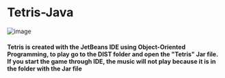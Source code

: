 # Tetris-Java
![image](https://user-images.githubusercontent.com/75273945/136713712-d44f408f-06e3-4c94-a2b7-cc0149f3bb62.png)

<h4><b>Tetris is created with the JetBeans IDE  using Object-Oriented Programming, to play go to the DIST folder and open the "Tetris" Jar file.
<br>
If you start the game through IDE, the music will not play because it is in the folder with the Jar file</h4><b/>
<br>
